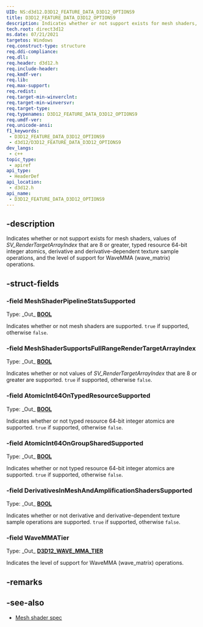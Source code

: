 ```yaml
---
UID: NS:d3d12.D3D12_FEATURE_DATA_D3D12_OPTIONS9
title: D3D12_FEATURE_DATA_D3D12_OPTIONS9
description: Indicates whether or not support exists for mesh shaders, values of *SV_RenderTargetArrayIndex* that are 8 or greater, typed resource 64-bit integer atomics, derivative and derivative-dependent texture sample operations, and the level of support for WaveMMA (wave_matrix) operations.
tech.root: direct3d12
ms.date: 07/21/2021
targetos: Windows
req.construct-type: structure
req.ddi-compliance: 
req.dll: 
req.header: d3d12.h
req.include-header: 
req.kmdf-ver: 
req.lib: 
req.max-support: 
req.redist: 
req.target-min-winverclnt: 
req.target-min-winversvr: 
req.target-type: 
req.typenames: D3D12_FEATURE_DATA_D3D12_OPTIONS9
req.umdf-ver: 
req.unicode-ansi: 
f1_keywords:
 - D3D12_FEATURE_DATA_D3D12_OPTIONS9
 - d3d12/D3D12_FEATURE_DATA_D3D12_OPTIONS9
dev_langs:
 - c++
topic_type:
 - apiref
api_type:
 - HeaderDef
api_location:
 - d3d12.h
api_name:
 - D3D12_FEATURE_DATA_D3D12_OPTIONS9
---
```


## -description

Indicates whether or not support exists for mesh shaders, values of *SV_RenderTargetArrayIndex* that are 8 or greater, typed resource 64-bit integer atomics, derivative and derivative-dependent texture sample operations, and the level of support for WaveMMA (wave_matrix) operations.

## -struct-fields

### -field MeshShaderPipelineStatsSupported

Type: \_Out\_ **[BOOL](/windows/desktop/winprog/windows-data-types)**

Indicates whether or not mesh shaders are supported. `true` if supported, otherwise `false`.

### -field MeshShaderSupportsFullRangeRenderTargetArrayIndex

Type: \_Out\_ **[BOOL](/windows/desktop/winprog/windows-data-types)**

Indicates whether or not values of *SV_RenderTargetArrayIndex* that are 8 or greater are supported. `true` if supported, otherwise `false`.

### -field AtomicInt64OnTypedResourceSupported

Type: \_Out\_ **[BOOL](/windows/desktop/winprog/windows-data-types)**

Indicates whether or not typed resource 64-bit integer atomics are supported. `true` if supported, otherwise `false`.

### -field AtomicInt64OnGroupSharedSupported

Type: \_Out\_ **[BOOL](/windows/desktop/winprog/windows-data-types)**

Indicates whether or not typed resource 64-bit integer atomics are supported. `true` if supported, otherwise `false`.

### -field DerivativesInMeshAndAmplificationShadersSupported

Type: \_Out\_ **[BOOL](/windows/desktop/winprog/windows-data-types)**

Indicates whether or not derivative and derivative-dependent texture sample operations are supported. `true` if supported, otherwise `false`.

### -field WaveMMATier

Type: \_Out\_ **[D3D12_WAVE_MMA_TIER](ne-d3d12-d3d12_wave_mma_tier.md)**

Indicates the level of support for WaveMMA (wave_matrix) operations.

## -remarks

## -see-also

* [Mesh shader spec](https://microsoft.github.io/DirectX-Specs/d3d/MeshShader.html)
